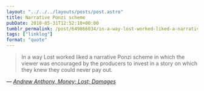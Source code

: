 ```yaml
---
layout: "../../../layouts/posts/post.astro"
title: Narrative Ponzi scheme
pubDate: 2010-05-31T12:52:10+00:00
tumblr_permalink: /post/649866034/in-a-way-lost-worked-liked-a-narrative-ponzi
tags: ["linklog"]
format: "quote"
---
```


> In a way Lost worked liked a narrative Ponzi scheme in which the viewer was encouraged by the producers to invest in a story on which they knew they could never pay out.

— <cite>[Andrew Anthony, _Money; Lost; Damages_](https://www.theguardian.com/tv-and-radio/2010/may/30/money-amis-lost-damages)</cite>
